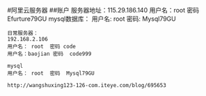 #阿里云服务器
##账户
    服务器地址：115.29.186.140
    用户名：root    密码 Efurture79GU
    mysql数据库：
    用户名: root   密码: Mysql79GU
   
    日常服务器：
    192.168.2.106
    用户名： root  密码 code
    用户名：baojian 密码  code999
    
    mysql
    用户名： root  密码  Mysql79GU     
    
    http://wangshuxing123-126-com.iteye.com/blog/695653
    
    
    
